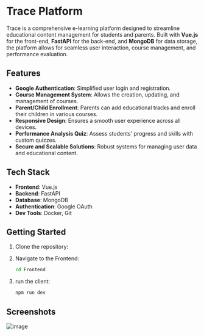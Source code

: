 # Trace Platform

Trace is a comprehensive e-learning platform designed to streamline educational content management for students and parents. Built with **Vue.js** for the front-end, **FastAPI** for the back-end, and **MongoDB** for data storage, the platform allows for seamless user interaction, course management, and performance evaluation.

## Features

- **Google Authentication**: Simplified user login and registration.
- **Course Management System**: Allows the creation, updating, and management of courses.
- **Parent/Child Enrollment**: Parents can add educational tracks and enroll their children in various courses.
- **Responsive Design**: Ensures a smooth user experience across all devices.
- **Performance Analysis Quiz**: Assess students' progress and skills with custom quizzes.
- **Secure and Scalable Solutions**: Robust systems for managing user data and educational content.

## Tech Stack

- **Frontend**: Vue.js
- **Backend**: FastAPI
- **Database**: MongoDB
- **Authentication**: Google OAuth
- **Dev Tools**: Docker, Git

## Getting Started

1. Clone the repository:
    

2. Navigate to the Frontend:
    ```bash
    cd Frontend
    ```

3. run the client:
    ```bash
    npm run dev
    ```


## Screenshots
![image](https://github.com/user-attachments/assets/6c2aca16-57a4-4282-8821-bffb6223cc87)
